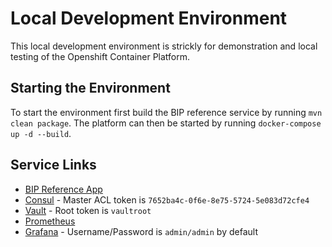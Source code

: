 # Local Development Environment
This local development environment is strickly for demonstration and local testing of the Openshift Container Platform.

## Starting the Environment
To start the environment first build the BIP reference service by running `mvn clean package`. The platform can then be started by running `docker-compose up -d --build`. 

## Service Links
* [BIP Reference App](http://localhost:8080)
* [Consul](http://localhost:8500) - Master ACL token is `7652ba4c-0f6e-8e75-5724-5e083d72cfe4`
* [Vault](http://localhost:8200) - Root token is `vaultroot`
* [Prometheus](http://localhos:9090)
* [Grafana](http://localhost:3000) - Username/Password is `admin/admin` by default